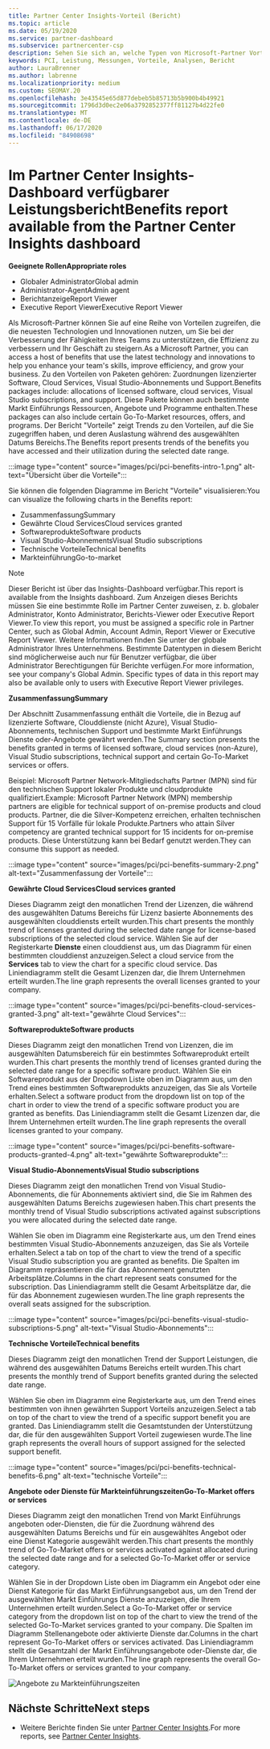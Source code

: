 ```yaml
---
title: Partner Center Insights-Vorteil (Bericht)
ms.topic: article
ms.date: 05/19/2020
ms.service: partner-dashboard
ms.subservice: partnercenter-csp
description: Sehen Sie sich an, welche Typen von Microsoft-Partner Vorteilen Sie erhalten haben, um Ihr Unternehmen zu erweitern, die Effizienz zu verbessern und die Fähigkeiten Ihres Teams zu Verb
keywords: PCI, Leistung, Messungen, Vorteile, Analysen, Bericht
author: LauraBrenner
ms.author: labrenne
ms.localizationpriority: medium
ms.custom: SEOMAY.20
ms.openlocfilehash: 3e43545e65d877debeb5b85713b5b900b4b49921
ms.sourcegitcommit: 1796d3d0ec2e06a3792852377ff81127b4d22fe0
ms.translationtype: MT
ms.contentlocale: de-DE
ms.lasthandoff: 06/17/2020
ms.locfileid: "84908698"
---
```

# <a name="benefits-report-available-from-the-partner-center-insights-dashboard"></a><span data-ttu-id="267d6-104">Im Partner Center Insights-Dashboard verfügbarer Leistungsbericht</span><span class="sxs-lookup"><span data-stu-id="267d6-104">Benefits report available from the Partner Center Insights dashboard</span></span>

<span data-ttu-id="267d6-105">**Geeignete Rollen**</span><span class="sxs-lookup"><span data-stu-id="267d6-105">**Appropriate roles**</span></span>

- <span data-ttu-id="267d6-106">Globaler Administrator</span><span class="sxs-lookup"><span data-stu-id="267d6-106">Global admin</span></span>
- <span data-ttu-id="267d6-107">Administrator-Agent</span><span class="sxs-lookup"><span data-stu-id="267d6-107">Admin agent</span></span>
- <span data-ttu-id="267d6-108">Berichtanzeige</span><span class="sxs-lookup"><span data-stu-id="267d6-108">Report Viewer</span></span>
- <span data-ttu-id="267d6-109">Executive Report Viewer</span><span class="sxs-lookup"><span data-stu-id="267d6-109">Executive Report Viewer</span></span>

<span data-ttu-id="267d6-110">Als Microsoft-Partner können Sie auf eine Reihe von Vorteilen zugreifen, die die neuesten Technologien und Innovationen nutzen, um Sie bei der Verbesserung der Fähigkeiten Ihres Teams zu unterstützen, die Effizienz zu verbessern und Ihr Geschäft zu steigern.</span><span class="sxs-lookup"><span data-stu-id="267d6-110">As a Microsoft Partner, you can access a host of benefits that use the latest technology and innovations to help you enhance your team's skills, improve efficiency, and grow your business.</span></span> <span data-ttu-id="267d6-111">Zu den Vorteilen von Paketen gehören: Zuordnungen lizenzierter Software, Cloud Services, Visual Studio-Abonnements und Support.</span><span class="sxs-lookup"><span data-stu-id="267d6-111">Benefits packages include: allocations of licensed software, cloud services, Visual Studio subscriptions, and support.</span></span> <span data-ttu-id="267d6-112">Diese Pakete können auch bestimmte Markt Einführungs Ressourcen, Angebote und Programme enthalten.</span><span class="sxs-lookup"><span data-stu-id="267d6-112">These packages can also include certain Go-To-Market resources, offers, and programs.</span></span> <span data-ttu-id="267d6-113">Der Bericht "Vorteile" zeigt Trends zu den Vorteilen, auf die Sie zugegriffen haben, und deren Auslastung während des ausgewählten Datums Bereichs.</span><span class="sxs-lookup"><span data-stu-id="267d6-113">The Benefits report presents trends of the benefits you have accessed and their utilization during the selected date range.</span></span>

:::image type="content" source="images/pci/pci-benefits-intro-1.png" alt-text="Übersicht über die Vorteile":::

<span data-ttu-id="267d6-115">Sie können die folgenden Diagramme im Bericht "Vorteile" visualisieren:</span><span class="sxs-lookup"><span data-stu-id="267d6-115">You can visualize the following charts in the Benefits report:</span></span>

- <span data-ttu-id="267d6-116">Zusammenfassung</span><span class="sxs-lookup"><span data-stu-id="267d6-116">Summary</span></span>
- <span data-ttu-id="267d6-117">Gewährte Cloud Services</span><span class="sxs-lookup"><span data-stu-id="267d6-117">Cloud services granted</span></span>
- <span data-ttu-id="267d6-118">Softwareprodukte</span><span class="sxs-lookup"><span data-stu-id="267d6-118">Software products</span></span>
- <span data-ttu-id="267d6-119">Visual Studio-Abonnements</span><span class="sxs-lookup"><span data-stu-id="267d6-119">Visual Studio subscriptions</span></span>
- <span data-ttu-id="267d6-120">Technische Vorteile</span><span class="sxs-lookup"><span data-stu-id="267d6-120">Technical benefits</span></span>
- <span data-ttu-id="267d6-121">Markteinführung</span><span class="sxs-lookup"><span data-stu-id="267d6-121">Go-to-market</span></span>

 > [!NOTE]
 > <span data-ttu-id="267d6-122">Dieser Bericht ist über das Insights-Dashboard verfügbar.</span><span class="sxs-lookup"><span data-stu-id="267d6-122">This report is available from the Insights dashboard.</span></span> <span data-ttu-id="267d6-123">Zum Anzeigen dieses Berichts müssen Sie eine bestimmte Rolle im Partner Center zuweisen, z. b. globaler Administrator, Konto Administrator, Berichts-Viewer oder Executive Report Viewer.</span><span class="sxs-lookup"><span data-stu-id="267d6-123">To view this report, you must be assigned a specific role in Partner Center, such as Global Admin, Account Admin, Report Viewer or Executive Report Viewer.</span></span> <span data-ttu-id="267d6-124">Weitere Informationen finden Sie unter der globale Administrator Ihres Unternehmens. Bestimmte Datentypen in diesem Bericht sind möglicherweise auch nur für Benutzer verfügbar, die über Administrator Berechtigungen für Berichte verfügen.</span><span class="sxs-lookup"><span data-stu-id="267d6-124">For more information, see your company's Global Admin. Specific types of data in this report may also be available only to users with Executive Report Viewer privileges.</span></span>

<span data-ttu-id="267d6-125">**Zusammenfassung**</span><span class="sxs-lookup"><span data-stu-id="267d6-125">**Summary**</span></span>

<span data-ttu-id="267d6-126">Der Abschnitt Zusammenfassung enthält die Vorteile, die in Bezug auf lizenzierte Software, Clouddienste (nicht Azure), Visual Studio-Abonnements, technischen Support und bestimmte Markt Einführungs Dienste oder-Angebote gewährt werden.</span><span class="sxs-lookup"><span data-stu-id="267d6-126">The Summary section presents the benefits granted in terms of licensed software, cloud services (non-Azure), Visual Studio subscriptions, technical support and certain Go-To-Market services or offers.</span></span>

<span data-ttu-id="267d6-127">Beispiel: Microsoft Partner Network-Mitgliedschafts Partner (MPN) sind für den technischen Support lokaler Produkte und cloudprodukte qualifiziert.</span><span class="sxs-lookup"><span data-stu-id="267d6-127">Example: Microsoft Partner Network (MPN) membership partners are eligible for technical support of on-premise products and cloud products.</span></span> <span data-ttu-id="267d6-128">Partner, die die Silver-Kompetenz erreichen, erhalten technischen Support für 15 Vorfälle für lokale Produkte.</span><span class="sxs-lookup"><span data-stu-id="267d6-128">Partners who attain Silver competency are granted technical support for 15 incidents for on-premise products.</span></span> <span data-ttu-id="267d6-129">Diese Unterstützung kann bei Bedarf genutzt werden.</span><span class="sxs-lookup"><span data-stu-id="267d6-129">They can consume this support as needed.</span></span> 

:::image type="content" source="images/pci/pci-benefits-summary-2.png" alt-text="Zusammenfassung der Vorteile":::

<span data-ttu-id="267d6-131">**Gewährte Cloud Services**</span><span class="sxs-lookup"><span data-stu-id="267d6-131">**Cloud services granted**</span></span>

<span data-ttu-id="267d6-132">Dieses Diagramm zeigt den monatlichen Trend der Lizenzen, die während des ausgewählten Datums Bereichs für Lizenz basierte Abonnements des ausgewählten clouddiensts erteilt wurden.</span><span class="sxs-lookup"><span data-stu-id="267d6-132">This chart presents the monthly trend of licenses granted during the selected date range for license-based subscriptions of the selected cloud service.</span></span>
<span data-ttu-id="267d6-133">Wählen Sie auf der Registerkarte **Dienste** einen clouddienst aus, um das Diagramm für einen bestimmten clouddienst anzuzeigen.</span><span class="sxs-lookup"><span data-stu-id="267d6-133">Select a cloud service from the **Services** tab to view the chart for a specific cloud service.</span></span> <span data-ttu-id="267d6-134">Das Liniendiagramm stellt die Gesamt Lizenzen dar, die Ihrem Unternehmen erteilt wurden.</span><span class="sxs-lookup"><span data-stu-id="267d6-134">The line graph represents the overall licenses granted to your company.</span></span>

:::image type="content" source="images/pci/pci-benefits-cloud-services-granted-3.png" alt-text="gewährte Cloud Services":::

<span data-ttu-id="267d6-136">**Softwareprodukte**</span><span class="sxs-lookup"><span data-stu-id="267d6-136">**Software products**</span></span>

<span data-ttu-id="267d6-137">Dieses Diagramm zeigt den monatlichen Trend von Lizenzen, die im ausgewählten Datumsbereich für ein bestimmtes Softwareprodukt erteilt wurden.</span><span class="sxs-lookup"><span data-stu-id="267d6-137">This chart presents the monthly trend of licenses granted during the selected date range for a specific software product.</span></span> <span data-ttu-id="267d6-138">Wählen Sie ein Softwareprodukt aus der Dropdown Liste oben im Diagramm aus, um den Trend eines bestimmten Softwareprodukts anzuzeigen, das Sie als Vorteile erhalten.</span><span class="sxs-lookup"><span data-stu-id="267d6-138">Select a software product from the dropdown list on top of the chart in order to view the trend of a specific software product you are granted as benefits.</span></span> <span data-ttu-id="267d6-139">Das Liniendiagramm stellt die Gesamt Lizenzen dar, die Ihrem Unternehmen erteilt wurden.</span><span class="sxs-lookup"><span data-stu-id="267d6-139">The line graph represents the overall licenses granted to your company.</span></span>

:::image type="content" source="images/pci/pci-benefits-software-products-granted-4.png" alt-text="gewährte Softwareprodukte":::

<span data-ttu-id="267d6-141">**Visual Studio-Abonnements**</span><span class="sxs-lookup"><span data-stu-id="267d6-141">**Visual Studio subscriptions**</span></span>

<span data-ttu-id="267d6-142">Dieses Diagramm zeigt den monatlichen Trend von Visual Studio-Abonnements, die für Abonnements aktiviert sind, die Sie im Rahmen des ausgewählten Datums Bereichs zugewiesen haben.</span><span class="sxs-lookup"><span data-stu-id="267d6-142">This chart presents the monthly trend of Visual Studio subscriptions activated against subscriptions you were allocated during the selected date range.</span></span>

<span data-ttu-id="267d6-143">Wählen Sie oben im Diagramm eine Registerkarte aus, um den Trend eines bestimmten Visual Studio-Abonnements anzuzeigen, das Sie als Vorteile erhalten.</span><span class="sxs-lookup"><span data-stu-id="267d6-143">Select a tab on top of the chart to view the trend of a specific Visual Studio subscription you are granted as benefits.</span></span> <span data-ttu-id="267d6-144">Die Spalten im Diagramm repräsentieren die für das Abonnement genutzten Arbeitsplätze.</span><span class="sxs-lookup"><span data-stu-id="267d6-144">Columns in the chart represent seats consumed for the subscription.</span></span> <span data-ttu-id="267d6-145">Das Liniendiagramm stellt die Gesamt Arbeitsplätze dar, die für das Abonnement zugewiesen wurden.</span><span class="sxs-lookup"><span data-stu-id="267d6-145">The line graph represents the overall seats assigned for the subscription.</span></span>

:::image type="content" source="images/pci/pci-benefits-visual-studio-subscriptions-5.png" alt-text="Visual Studio-Abonnements":::

<span data-ttu-id="267d6-147">**Technische Vorteile**</span><span class="sxs-lookup"><span data-stu-id="267d6-147">**Technical benefits**</span></span>

<span data-ttu-id="267d6-148">Dieses Diagramm zeigt den monatlichen Trend der Support Leistungen, die während des ausgewählten Datums Bereichs erteilt wurden.</span><span class="sxs-lookup"><span data-stu-id="267d6-148">This chart presents the monthly trend of Support benefits granted during the selected date range.</span></span>

<span data-ttu-id="267d6-149">Wählen Sie oben im Diagramm eine Registerkarte aus, um den Trend eines bestimmten von ihnen gewährten Support Vorteils anzuzeigen.</span><span class="sxs-lookup"><span data-stu-id="267d6-149">Select a tab on top of the chart to view the trend of a specific support benefit you are granted.</span></span> <span data-ttu-id="267d6-150">Das Liniendiagramm stellt die Gesamtstunden der Unterstützung dar, die für den ausgewählten Support Vorteil zugewiesen wurde.</span><span class="sxs-lookup"><span data-stu-id="267d6-150">The line graph represents the overall hours of support assigned for the selected support benefit.</span></span>

:::image type="content" source="images/pci/pci-benefits-technical-benefits-6.png" alt-text="technische Vorteile":::

<span data-ttu-id="267d6-152">**Angebote oder Dienste für Markteinführungszeiten**</span><span class="sxs-lookup"><span data-stu-id="267d6-152">**Go-To-Market offers or services**</span></span>

<span data-ttu-id="267d6-153">Dieses Diagramm zeigt den monatlichen Trend von Markt Einführungs angeboten oder-Diensten, die für die Zuordnung während des ausgewählten Datums Bereichs und für ein ausgewähltes Angebot oder eine Dienst Kategorie ausgewählt werden.</span><span class="sxs-lookup"><span data-stu-id="267d6-153">This chart presents the monthly trend of Go-To-Market offers or services activated against allocated during the selected date range and for a selected Go-To-Market offer or service category.</span></span>

<span data-ttu-id="267d6-154">Wählen Sie in der Dropdown Liste oben im Diagramm ein Angebot oder eine Dienst Kategorie für das Markt Einführungsangebot aus, um den Trend der ausgewählten Markt Einführungs Dienste anzuzeigen, die Ihrem Unternehmen erteilt wurden.</span><span class="sxs-lookup"><span data-stu-id="267d6-154">Select a Go-To-Market offer or service category from the dropdown list on top of the chart to view the trend of the selected Go-To-Market services granted to your company.</span></span> <span data-ttu-id="267d6-155">Die Spalten im Diagramm Stellenangebote oder aktivierte Dienste dar.</span><span class="sxs-lookup"><span data-stu-id="267d6-155">Columns in the chart represent Go-To-Market offers or services activated.</span></span> <span data-ttu-id="267d6-156">Das Liniendiagramm stellt die Gesamtzahl der Markt Einführungsangebote oder-Dienste dar, die Ihrem Unternehmen erteilt wurden.</span><span class="sxs-lookup"><span data-stu-id="267d6-156">The line graph represents the overall Go-To-Market offers or services granted to your company.</span></span>

![Angebote zu Markteinführungszeiten](images/pci/pci-benefits-go-to-market-7.png)

## <a name="next-steps"></a><span data-ttu-id="267d6-158">Nächste Schritte</span><span class="sxs-lookup"><span data-stu-id="267d6-158">Next steps</span></span>

- <span data-ttu-id="267d6-159">Weitere Berichte finden Sie unter [Partner Center Insights](partner-center-insights.md).</span><span class="sxs-lookup"><span data-stu-id="267d6-159">For more reports, see [Partner Center Insights](partner-center-insights.md).</span></span>
